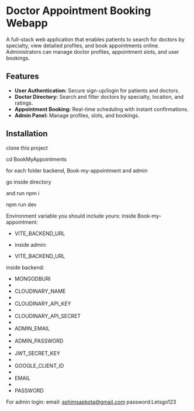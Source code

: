 # Doctor Appointment Booking Webapp

A full-stack web application that enables patients to search for doctors by specialty, view detailed profiles, and book appointments online. Administrators can manage doctor profiles, appointment slots, and user bookings.

## Features
- **User Authentication:** Secure sign-up/login for patients and doctors.
- **Doctor Directory:** Search and filter doctors by specialty, location, and ratings.
- **Appointment Booking:** Real-time scheduling with instant confirmations.
- **Admin Panel:** Manage profiles, slots, and bookings.

## Installation

clone this project 

cd BookMyAppointments

for each folder backend, Book-my-appointment and admin

go inside directory

and run npm i

npm run dev




Environment variable you should include yours:
inside  Book-my-appointment:

-  VITE_BACKEND_URL

- inside admin:

- VITE_BACKEND_URL

inside backend:
- MONGODBURI
- 
- CLOUDINARY_NAME
- 
- CLOUDINARY_API_KEY
- 
- CLOUDINARY_API_SECRET
- 
- ADMIN_EMAIL
- 
- ADMIN_PASSWORD
- 
- JWT_SECRET_KEY
- 
- GOOGLE_CLIENT_ID
- 
- EMAIL
- 
- PASSWORD




  

For admin login:
email: ashimsapkota@gmail.com
password:Letsgo123
